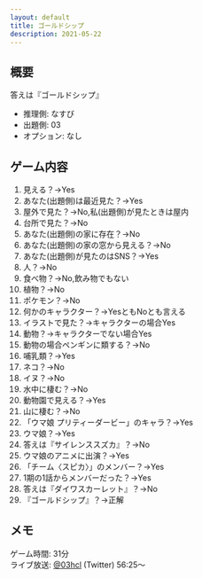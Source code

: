 ```yaml
---
layout: default
title: ゴールドシップ
description: 2021-05-22
---
```


## 概要

答えは『ゴールドシップ』

- 推理側: なすび
- 出題側: 03
- オプション: なし

## ゲーム内容

1. 見える？→Yes
2. あなた(出題側)は最近見た？→Yes
3. 屋外で見た？→No,私(出題側)が見たときは屋内
4. 台所で見た？→No
5. あなた(出題側)の家に存在？→No
6. あなた(出題側)の家の窓から見える？→No
7. あなた(出題側)が見たのはSNS？→Yes
8. 人？→No
9. 食べ物？→No,飲み物でもない
10. 植物？→No
11. ポケモン？→No
12. 何かのキャラクター？→YesともNoとも言える
13. イラストで見た？→キャラクターの場合Yes
14. 動物？→キャラクターでない場合Yes
15. 動物の場合ペンギンに類する？→No
16. 哺乳類？→Yes
17. ネコ？→No
18. イヌ？→No
19. 水中に棲む？→No
20. 動物園で見える？→Yes
21. 山に棲む？→No
22. 「ウマ娘 プリティーダービー」のキャラ？→Yes
23. ウマ娘？→Yes
24. 答えは『サイレンススズカ』？→No
25. ウマ娘のアニメに出演？→Yes
26. 「チーム〈スピカ〉」のメンバー？→Yes
27. 1期の1話からメンバーだった？→Yes
28. 答えは『ダイワスカーレット』？→No
29. 『ゴールドシップ』？→正解

## メモ

ゲーム時間: 31分  
ライブ放送: [@03hcl](https://twitter.com/i/broadcasts/1DXxyRpXpNnKM?t=56m25s) (Twitter) 56:25～
